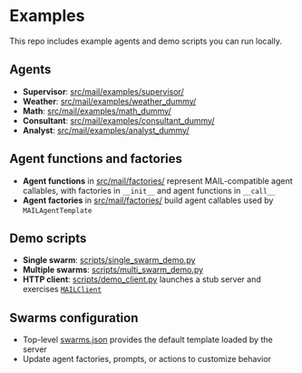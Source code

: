 # Examples

This repo includes example agents and demo scripts you can run locally.

## Agents
- **Supervisor**: [src/mail/examples/supervisor/](/src/mail/examples/supervisor/__init__.py)
- **Weather**: [src/mail/examples/weather_dummy/](/src/mail/examples/weather_dummy/__init__.py)
- **Math**: [src/mail/examples/math_dummy/](/src/mail/examples/math_dummy/__init__.py)
- **Consultant**: [src/mail/examples/consultant_dummy/](/src/mail/examples/consultant_dummy/__init__.py)
- **Analyst**: [src/mail/examples/analyst_dummy/](/src/mail/examples/analyst_dummy/__init__.py)

## Agent functions and factories
- **Agent functions** in [src/mail/factories/](/src/mail/factories/__init__.py) represent MAIL-compatible agent callables, with factories in `__init__` and agent functions in `__call__`
- **Agent factories** in [src/mail/factories/](/src/mail/factories/__init__.py) build agent callables used by `MAILAgentTemplate`

## Demo scripts
- **Single swarm**: [scripts/single_swarm_demo.py](/scripts/single_swarm_demo.py)
- **Multiple swarms**: [scripts/multi_swarm_demo.py](/scripts/multi_swarm_demo.py)
- **HTTP client**: [scripts/demo_client.py](/scripts/demo_client.py) launches a stub server and exercises [`MAILClient`](./client.md)

## Swarms configuration
- Top-level [swarms.json](/swarms.json) provides the default template loaded by the server
- Update agent factories, prompts, or actions to customize behavior
